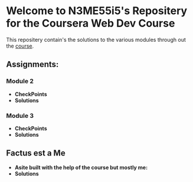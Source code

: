 <h1>Welcome to N3ME55i5's Repositery for the Coursera Web Dev Course</h1>
<p>This repositery contain's the solutions to the various modules through out the <a href="https://www.coursera.org/learn/html-css-javascript-for-web-developers/" target="_blank">course</a>.</p>
<h2>Assignments:</h2>
<h3>Module 2</h3>
<p>
  <ul>
    <li><strong><a href="https://github.com/jhu-ep-coursera/fullstack-course4/blob/master/assignments/assignment2/Assignment-2.md" target="_blank" style="text-decoration:none">CheckPoints</a></strong></li>
    <li><strong><a href="https://n3m355i5.github.io/courseratest/mod2_sol/" target="_blank" style="text-decoration:none">Solutions</a></strong></li>
  </ul>
</p>
<h3>Module 3</h3>
<p>
  <ul>
    <li><strong><a href="https://github.com/jhu-ep-coursera/fullstack-course4/blob/master/assignments/assignment3/Assignment-3.md" target="_blank" style="text-decoration:none">CheckPoints</a></strong></li>
    <li><strong><a href="https://n3m355i5.github.io/courseratest/mod3_sol/" target="_blank" style="text-decoration:none">Solutions</a></strong></li>
  </ul>
</p>
<h2>Factus est a Me</h2>
<p>
  <ul>
    <li><strong>Asite built with the help of the course but mostly me:</strong></li>
    <li><strong><a href="https://n3m355i5.github.io/courseratest/Week%203/" target="_blank" style="text-decoration:none">Solutions</a></strong></li>
  </ul>
</p>
